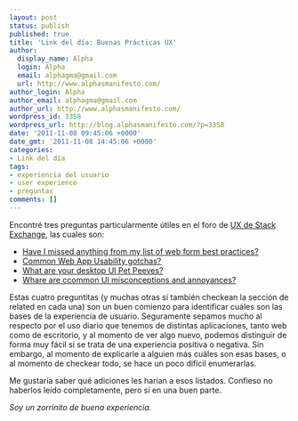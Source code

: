 ```yaml
---
layout: post
status: publish
published: true
title: 'Link del día: Buenas Prácticas UX'
author:
  display_name: Alpha
  login: Alpha
  email: alphagma@gmail.com
  url: http://www.alphasmanifesto.com/
author_login: Alpha
author_email: alphagma@gmail.com
author_url: http://www.alphasmanifesto.com/
wordpress_id: 3358
wordpress_url: http://blog.alphasmanifesto.com/?p=3358
date: '2011-11-08 09:45:06 +0000'
date_gmt: '2011-11-08 14:45:06 +0000'
categories:
- Link del día
tags:
- experiencia del usuario
- user experience
- preguntas
comments: []
---
```


Encontré tres preguntas particularmente útiles en el foro de <a href="http://ux.stackexchange.com">UX de Stack Exchange</a>, las cuales son:

- <a href="http://ux.stackexchange.com/questions/9898/have-i-missed-anything-from-my-list-of-web-form-best-practices">Have I missed anything from my list of web form best practices?</a>
- <a href="http://ux.stackexchange.com/questions/343/common-web-app-usability-gotchas">Common Web App Usability gotchas?</a>
- <a href="http://ux.stackexchange.com/questions/906/what-are-your-desktop-ui-pet-peeves">What are your desktop UI Pet Peeves?</a>
- <a href="http://ux.stackexchange.com/questions/394/what-are-common-ui-misconceptions-and-annoyances">Whare are ccommon UI misconceptions and annoyances?</a>

Estas cuatro preguntitas (y muchas otras si también checkean la sección de related en cada una) son un buen comienzo para identificar cuáles son las bases de la experiencia de usuario. Seguramente sepamos mucho al respecto por el uso diario que tenemos de distintas aplicaciones, tanto web como de escritorio, y al momento de ver algo nuevo, podemos distinguir de forma muy fácil si se trata de una experiencia positiva o negativa. Sin embargo, al momento de explicarle a alguien más cuáles son esas bases, o al momento de checkear todo, se hace un poco difícil enumerarlas.

Me gustaría saber qué adiciones les harían a esos listados. Confieso no haberlos leído completamente, pero sí en una buen parte.

_Soy un zorrinito de buena experiencia._
